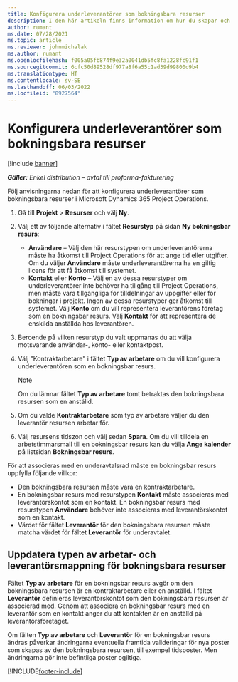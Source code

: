 ```yaml
---
title: Konfigurera underleverantörer som bokningsbara resurser
description: I den här artikeln finns information om hur du skapar och underhåller underleverantörer som skapas från användare och kontaktpersoner i systemet, så att de kan associeras med underleverantörer i Microsoft Dynamics 365 Project Operations.
author: rumant
ms.date: 07/28/2021
ms.topic: article
ms.reviewer: johnmichalak
ms.author: rumant
ms.openlocfilehash: f005a05fb874f9e32a0041db5fc8fa1228fc91f1
ms.sourcegitcommit: 6cfc50d89528df977a8f6a55c1ad39d99800d9b4
ms.translationtype: HT
ms.contentlocale: sv-SE
ms.lasthandoff: 06/03/2022
ms.locfileid: "8927564"
---
```

# <a name="set-up-subcontractors-as-bookable-resources"></a>Konfigurera underleverantörer som bokningsbara resurser

[!include [banner](../../includes/dataverse-preview.md)]

_**Gäller:** Enkel distribution – avtal till proforma-fakturering_

Följ anvisningarna nedan för att konfigurera underleverantörer som bokningsbara resurser i Microsoft Dynamics 365 Project Operations.

1. Gå till **Projekt** \> **Resurser** och välj **Ny**.
2. Välj ett av följande alternativ i fältet **Resurstyp** på sidan **Ny bokningsbar resurs**:

    - **Användare** – Välj den här resurstypen om underleverantörerna måste ha åtkomst till Project Operations för att ange tid eller utgifter. Om du väljer **Användare** måste underleverantörerna ha en giltig licens för att få åtkomst till systemet.
    - **Kontakt** eller **Konto** – Välj en av dessa resurstyper om underleverantörer inte behöver ha tillgång till Project Operations, men måste vara tillgängliga för tilldelningar av uppgifter eller för bokningar i projekt. Ingen av dessa resurstyper ger åtkomst till systemet. Välj **Konto** om du vill representera leverantörens företag som en bokningsbar resurs. Välj **Kontakt** för att representera de enskilda anställda hos leverantören.

3. Beroende på vilken resurstyp du valt uppmanas du att välja motsvarande användar-, konto- eller kontaktpost.
4. Välj "Kontraktarbetare" i fältet **Typ av arbetare** om du vill konfigurera underleverantören som en bokningsbar resurs.

    > [!NOTE]
    > Om du lämnar fältet **Typ av arbetare** tomt betraktas den bokningsbara resursen som en anställd.

5. Om du valde **Kontraktarbetare** som typ av arbetare väljer du den leverantör resursen arbetar för.
6. Välj resursens tidszon och välj sedan **Spara**. Om du vill tilldela en arbetstimmarsmall till en bokningsbar resurs kan du välja **Ange kalender** på listsidan **Bokningsbar resurs**.

För att associeras med en underavtalsrad måste en bokningsbar resurs uppfylla följande villkor:

- Den bokningsbara resursen måste vara en kontraktarbetare.
- En bokningsbar resurs med resurstypen **Kontakt** måste associeras med leverantörskontot som en kontakt. En bokningsbar resurs med resurstypen **Användare** behöver inte associeras med leverantörskontot som en kontakt.
- Värdet för fältet **Leverantör** för den bokningsbara resursen måste matcha värdet för fältet **Leverantör** för underavtalet.

## <a name="update-the-type-of-worker-and-vendor-mapping-for-bookable-resources"></a>Uppdatera typen av arbetar- och leverantörsmappning för bokningsbara resurser

Fältet **Typ av arbetare** för en bokningsbar resurs avgör om den bokningsbara resursen är en kontraktarbetare eller en anställd. I fältet **Leverantör** definieras leverantörskontot som den bokningsbara resursen är associerad med. Genom att associera en bokningsbar resurs med en leverantör som en kontakt anger du att kontakten är en anställd på leverantörsföretaget.

Om fälten **Typ av arbetare** och **Leverantör** för en bokningsbar resurs ändras påverkar ändringarna eventuella framtida valideringar för nya poster som skapas av den bokningsbara resursen, till exempel tidsposter. Men ändringarna gör inte befintliga poster ogiltiga.

[!INCLUDE[footer-include](../../includes/footer-banner.md)]
